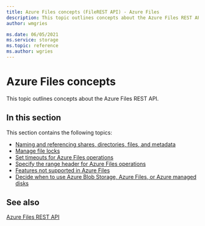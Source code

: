 ```yaml
---
title: Azure Files concepts (FileREST API) - Azure Files
description: This topic outlines concepts about the Azure Files REST API. 
author: wmgries

ms.date: 06/05/2021
ms.service: storage
ms.topic: reference
ms.author: wgries
---
```


# Azure Files concepts
This topic outlines concepts about the Azure Files REST API.  
  
## In this section
This section contains the following topics:  
  
- [Naming and referencing shares, directories, files, and metadata](Naming-and-Referencing-Shares--Directories--Files--and-Metadata.md)
- [Manage file locks](Managing-File-Locks.md)  
- [Set timeouts for Azure Files operations](Setting-Timeouts-for-File-Service-Operations.md)
- [Specify the range header for Azure Files operations](Specifying-the-Range-Header-for-File-Service-Operations.md)  
- [Features not supported in Azure Files](Features-Not-Supported-By-the-Azure-File-Service.md)  
- [Decide when to use Azure Blob Storage, Azure Files, or Azure managed disks](/azure/storage/common/storage-decide-blobs-files-disks)
  
## See also
[Azure Files REST API](File-Service-REST-API.md)